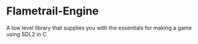 # Flametrail-Engine
A low level library that supplies you with the essentials for making a game using SDL2 in C
